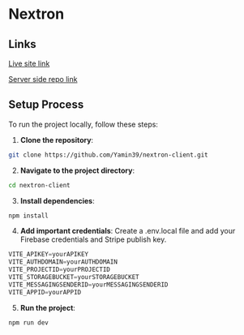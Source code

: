 # Nextron

## Links
[Live site link](https://nextron-7.web.app/)

[Server side repo link](https://github.com/Yamin39/nextron-server)

## Setup Process

To run the project locally, follow these steps:

1. **Clone the repository**:
```bash
git clone https://github.com/Yamin39/nextron-client.git
```

2. **Navigate to the project directory**:
```bash
cd nextron-client
```

3. **Install dependencies**:
```bash
npm install
```

4. **Add important credentials**: Create a .env.local file and add your Firebase credentials and Stripe publish key.
```javascript
VITE_APIKEY=yourAPIKEY
VITE_AUTHDOMAIN=yourAUTHDOMAIN
VITE_PROJECTID=yourPROJECTID
VITE_STORAGEBUCKET=yourSTORAGEBUCKET
VITE_MESSAGINGSENDERID=yourMESSAGINGSENDERID
VITE_APPID=yourAPPID
```

5. **Run the project**:
```bash
npm run dev
```
